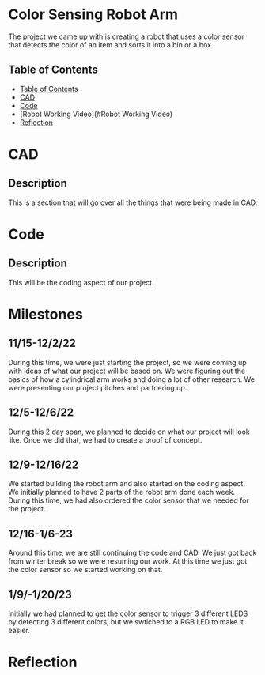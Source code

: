 # Color Sensing Robot Arm
The project we came up with is creating a robot that uses a color sensor that detects the color of an item and sorts it into a bin or a box.
## Table of Contents
* [Table of Contents](#TableOfContents)
* [CAD](#CAD)
* [Code](#Code)
* [Robot Working Video](#Robot Working Video)
* [Reflection](#Reflection)

# CAD
## Description
This is a section that will go over all the things that were being made in CAD. 
# Code
## Description
This will be the coding aspect of our project. 
# Milestones
## 11/15-12/2/22
During this time, we were just starting the project, so we were coming up with ideas of what our project will be based on. We were figuring out the basics of how a cylindrical arm works and doing a lot of other research. We were presenting our project pitches and partnering up. 
## 12/5-12/6/22
During this 2 day span, we planned to decide on what our project will look like. Once we did that, we had to create a proof of concept. 
## 12/9-12/16/22 
We started building the robot arm and also started on the coding aspect. We initially planned to have 2 parts of the robot arm done each week. During this time, we had also ordered the color sensor that we needed for the project.
## 12/16-1/6-23
Around this time, we are still continuing the code and CAD. We just got back from winter break so we were resuming our work. At this time we just got the color sensor so we started working on that. 
## 1/9/-1/20/23
Initially we had planned to get the color sensor to trigger 3 different LEDS by detecting 3 different colors, but we swtiched to a RGB LED to make it easier. 

# Reflection

